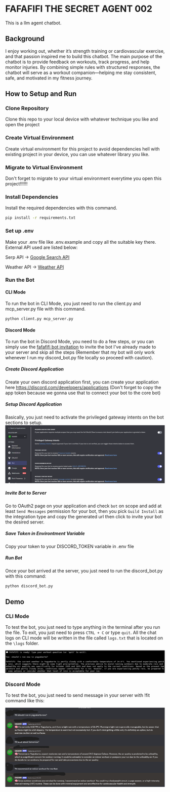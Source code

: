 # FAFAFIFI THE SECRET AGENT 002
This is a llm agent chatbot.
## Background
I enjoy working out, whether it’s strength training or cardiovascular exercise, and that passion inspired me to build this chatbot. The main purpose of the chatbot is to provide feedback on workouts, track progress, and help monitor injuries. By combining simple rules with structured responses, the chatbot will serve as a workout companion—helping me stay consistent, safe, and motivated in my fitness journey.
## How to Setup and Run
### Clone Repository
Clone this repo to your local device with whatever technique you like and open the project
### Create Virtual Environment 
Create virtual environment for this project to avoid dependencies hell with existing project in your device, you can use whatever library you like.
### Migrate to Virtual Environment
Don't forget to migrate to your virtual environment everytime you open this project!!!!!!
### Install Dependencies
Install the required dependencies with this command.
```bash
pip install -r requirements.txt
```
### Set up .env
Make your .env file like .env.example and copy all the suitable key there. External API used are listed below:

Serp API -> [Google Search API](https://serpapi.com/)

Weather API -> [Weather API](https://www.weatherapi.com/)

### Run the Bot
#### CLI Mode
To run the bot in CLI Mode, you just need to run the client.py and mcp_server.py file with this command.
```bash
python client.py mcp_server.py
```
#### Discord Mode
To run the bot in Discord Mode, you need to do a few steps, or you can simply use the [fafafifi bot invitation](https://discord.com/oauth2/authorize?client_id=1413929581139857470&permissions=67584&integration_type=0&scope=bot) to invite the bot I've already made to your server and skip all the steps (Remember that my bot will only work whenever I run my discord_bot.py file locally so proceed with caution).
##### Create Discord Application
Create your own discord application first, you can create your application here https://discord.com/developers/applications (Don't forget to copy the app token because we gonna use that to connect your bot to the core bot)
##### Setup Discord Application
Basically, you just need to activate the privileged gateway intents on the bot sections to setup.
![alt text](screenshots/intents.png)
##### Invite Bot to Server
Go to OAuth2 page on your application and check `bot` on scope and add at least `Send Messages` permission for your bot, then you pick `Guild Install` as the integration type and copy the generated url then click to invite your bot the desired server.
##### Save Token in Environtment Variable
Copy your token to your DISCORD_TOKEN variable in .env file

##### Run Bot
Once your bot arrived at the server, you just need to run the discord_bot.py with this command:
```bash
python discord_bot.py
```
## Demo
### CLI Mode
To test the bot, you just need to type anything in the terminal after you run the file. To exit, you just need to press `CTRL + C` or type `quit`. All the chat logs on CLI mode will be written in the file called `logs.txt` that is located on the `\logs` folder.

![alt text](screenshots/cli.png)
### Discord Mode

To test the bot, you just need to send message in your server with !fit command like this:

![alt text](screenshots/discord.png)
